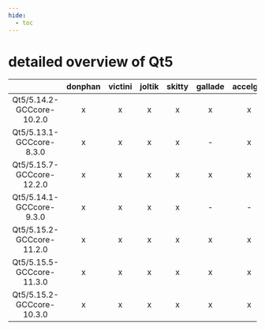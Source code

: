 ```yaml
---
hide:
  - toc
---
```


detailed overview of Qt5
========================

| |donphan|victini|joltik|skitty|gallade|accelgor|swalot|doduo|
| :---: | :---: | :---: | :---: | :---: | :---: | :---: | :---: | :---: |
|Qt5/5.14.2-GCCcore-10.2.0|x|x|x|x|x|x|x|x|
|Qt5/5.13.1-GCCcore-8.3.0|x|x|x|x|-|x|x|x|
|Qt5/5.15.7-GCCcore-12.2.0|x|x|x|x|x|x|x|x|
|Qt5/5.14.1-GCCcore-9.3.0|x|x|x|x|-|-|x|x|
|Qt5/5.15.2-GCCcore-11.2.0|x|x|x|x|x|x|x|x|
|Qt5/5.15.5-GCCcore-11.3.0|x|x|x|x|x|x|x|x|
|Qt5/5.15.2-GCCcore-10.3.0|x|x|x|x|x|x|x|x|
